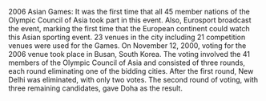 2006 Asian Games: It was the first time that all 45 member nations of the Olympic Council of Asia took part in this event. Also, Eurosport broadcast the event, marking the first time that the European continent could watch this Asian sporting event. 23 venues in the city including 21 competition venues were used for the Games. On November 12, 2000, voting for the 2006 venue took place in Busan, South Korea. The voting involved the 41 members of the Olympic Council of Asia and consisted of three rounds, each round eliminating one of the bidding cities. After the first round, New Delhi was eliminated, with only two votes. The second round of voting, with three remaining candidates, gave Doha as the result.
